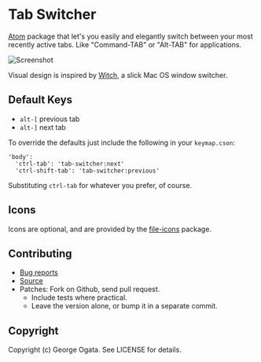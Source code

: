 # Tab Switcher

[Atom][atom] package that let's you easily and elegantly switch between your
most recently active tabs. Like "Command-TAB" or "Alt-TAB" for applications.

![Screenshot](https://raw.githubusercontent.com/oggy/tab-switcher/master/doc/tab-switcher.gif)

Visual design is inspired by [Witch](http://manytricks.com/witch), a slick Mac
OS window switcher.

[atom]: https://atom.io/

## Default Keys

* `alt-[` previous tab
* `alt-]` next tab

To override the defaults just include the following in your `keymap.cson`:
```
'body':
  'ctrl-tab': 'tab-switcher:next'
  'ctrl-shift-tab': 'tab-switcher:previous'
```
Substituting `ctrl-tab` for whatever you prefer, of course.

## Icons

Icons are optional, and are provided by the [file-icons][file-icons] package.

[file-icons]: https://github.com/DanBrooker/file-icons

## Contributing

 * [Bug reports](https://github.com/oggy/tab-switcher/issues)
 * [Source](https://github.com/oggy/tab-switcher)
 * Patches: Fork on Github, send pull request.
   * Include tests where practical.
   * Leave the version alone, or bump it in a separate commit.

## Copyright

Copyright (c) George Ogata. See LICENSE for details.
